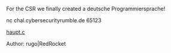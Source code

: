 For the CSR we finally created a deutsche Programmiersprache!

nc chal.cybersecurityrumble.de 65123

[haupt.c](https://storage.googleapis.com/ctf.cybersecurityrumble.de/zeh/haupt.c)

Author: rugo|RedRocket